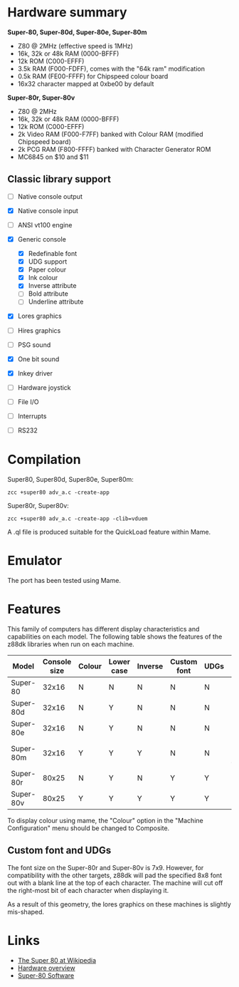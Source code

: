 # Hardware summary

**Super-80, Super-80d, Super-80e, Super-80m**

* Z80 @ 2MHz (effective speed is 1MHz)
* 16k, 32k or 48k RAM (0000-BFFF)
* 12k ROM (C000-EFFF)
* 3.5k RAM (F000-FDFF), comes with the "64k ram" modification
* 0.5k RAM (FE00-FFFF) for Chipspeed colour board
* 16x32 character mapped at 0xbe00 by default

**Super-80r, Super-80v**

* Z80 @ 2MHz
* 16k, 32k or 48k RAM (0000-BFFF)
* 12k ROM (C000-EFFF)
* 2k Video RAM (F000-F7FF) banked with Colour RAM (modified Chipspeed board)
* 2k PCG RAM (F800-FFFF) banked with Character Generator ROM
* MC6845 on $10 and $11

## Classic library support

* [ ] Native console output
* [x] Native console input
* [ ] ANSI vt100 engine
* [x] Generic console
    * [x] Redefinable font
    * [x] UDG support
    * [x] Paper colour
    * [x] Ink colour
    * [x] Inverse attribute
    * [ ] Bold attribute
    * [ ] Underline attribute
* [x] Lores graphics
* [ ] Hires graphics
* [ ] PSG sound
* [x] One bit sound
* [x] Inkey driver
* [ ] Hardware joystick
* [ ] File I/O
* [ ] Interrupts
* [ ] RS232



# Compilation

Super80, Super80d, Super80e, Super80m:

    zcc +super80 adv_a.c -create-app

Super80r, Super80v:

    zcc +super80 adv_a.c -create-app -clib=vduem

A .ql file is produced suitable for the QuickLoad feature within Mame.

# Emulator

The port has been tested using Mame.

# Features

This family of computers has different display characteristics and capabilities on each model. The following table shows the features of the z88dk libraries when run on each machine.

 | Model | Console size | Colour | Lower case | Inverse | Custom font | UDGs | Lores Graphics |
 | --- | --- | --- | --- | --- | --- | --- | --- |
 Super-80 | 32x16 | N | N | N | N | N | N | 
 Super-80d | 32x16 | N | Y | N | N | N | N | |
 Super-80e | 32x16 | N | Y | N | N | N | 64x48 |
 Super-80m | 32x16 | Y | Y | Y | N | N | 64x48 (alternate charset) | 
 Super-80r | 80x25 | N | Y | N | Y | Y | 160x50 |
 Super-80v | 80x25 | Y | Y | Y | Y | Y | 160x50 |

To display colour using mame, the "Colour" option in the "Machine Configuration" menu should be changed to Composite.

## Custom font and UDGs

The font size on the Super-80r and Super-80v is 7x9. However, for compatibility with the other targets, z88dk will pad the specified 8x8 font out with a blank line at the top of each character. The machine will cut off the right-most bit of each character when displaying it.

As a result of this geometry, the lores graphics on these machines is slightly mis-shaped.

# Links

* [The Super 80 at Wikipedia](http://en.wikipedia.org/wiki/Dick_Smith_Super-80_Computer)
* [Hardware overview](http://interbutt.com/mess/super80/)
* [Super-80 Software](http://interbutt.com/mess/super80/super80_software.zip)
